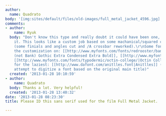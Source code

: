 ```yaml
---
author:
  name: Quadrato
body: '[img:sites/default/files/old-images/full_metal_jacket_4596.jpg]'
comments:
- author:
    name: Ryuk
  body: "Don't know this type and really doubt it could have been one, meaning as
    it. This looks like a custom job based on some machanical/squared condensed sans
    (some finials and angles cut and /A crossbar reworked).\r\nSome fonts to base
    the customization on: [[http://www.myfonts.com/fonts/redrooster/banque-gothique-rr/|Banque
    (not Bank) Gothic Extra Condensed Extra Bold]], [[http://www.myfonts.com/fonts/ef/diamante/|Diamante]],
    [[http://www.myfonts.com/fonts/typodermic/octin-college/|Octin College]]\r\nAlternative
    for the laziest: [[http://www.dafont.com/anitlles.font|Anitlles]] (possibly an
    attempt to digitize a font based on the original main title)"
  created: '2013-01-28 10:10:59'
- author:
    name: Quadrato
  body: Thanks a lot. Very helpful!
  created: '2013-01-28 13:40:32'
date: '2013-01-28 08:23:30'
title: Please ID this sans serif used for the film Full Metal Jacket.

---
```

